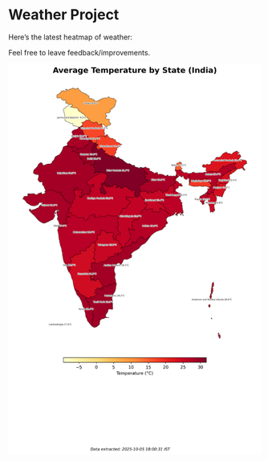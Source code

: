 # Weather Project

Here’s the latest heatmap of weather:

Feel free to leave feedback/improvements.

![India Heatmap](docs/assets/india_heatmap.png?v=E264EA)
